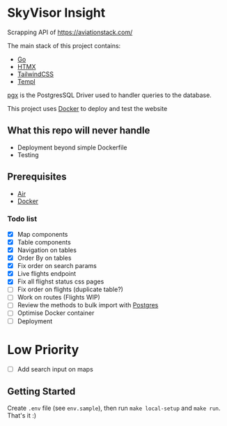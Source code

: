 # SkyVisor Insight

Scrapping API of https://aviationstack.com/

The main stack of this project contains:

- [Go](https://go.dev/)
- [HTMX](https://htmx.org/)
- [TailwindCSS](https://tailwindui.com/)
- [Templ](https://github.com/a-h/templ)

[pgx](https://github.com/jackc/pgx) is the PostgresSQL Driver used to handler queries to the database.

This project uses [Docker](https://www.docker.com/) to deploy and test the website

## What this repo will never handle

- Deployment beyond simple Dockerfile
- Testing

## Prerequisites

- [Air](https://github.com/cosmtrek/air)
- [Docker](https://docs.docker.com/get-started/)

### Todo list

- [x] Map components
- [x] Table components
- [x] Navigation on tables
- [x] Order By on tables
- [x] Fix order on search params
- [x] Live flights endpoint
- [x] Fix all flighst status css pages
- [ ] Fix order on flights (duplicate table?)
- [ ] Work on routes (Flights WIP)
- [ ] Review the methods to bulk import with [Postgres](https://www.postgresql.org/docs/current/sql-copy.html)
- [ ] Optimise Docker container
- [ ] Deployment

# Low Priority

- [ ] Add search input on maps

## Getting Started

Create `.env` file (see `env.sample`), then run `make local-setup` and `make run`. That's it :)
